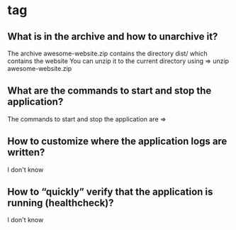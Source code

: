 # tag

## What is in the archive and how to unarchive it?

The archive awesome-website.zip contains the directory dist/
which contains the website
You can unzip it to the current directory using => unzip awesome-website.zip

## What are the commands to start and stop the application?

The commands to start and stop the application are =>

## How to customize where the application logs are written?

I don't know

## How to “quickly” verify that the application is running (healthcheck)?

I don't know
